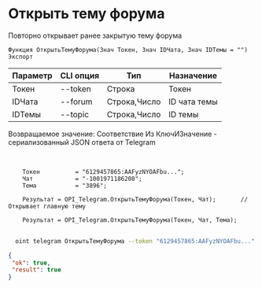﻿---
sidebar_position: 5
---

# Открыть тему форума
 Повторно открывает ранее закрытую тему форума



`Функция ОткрытьТемуФорума(Знач Токен, Знач IDЧата, Знач IDТемы = "") Экспорт`

  | Параметр | CLI опция | Тип | Назначение |
  |-|-|-|-|
  | Токен | --token | Строка | Токен |
  | IDЧата | --forum | Строка,Число | ID чата темы |
  | IDТемы | --topic | Строка,Число | ID темы |

  
  Возвращаемое значение:   Соответствие Из КлючИЗначение - сериализованный JSON ответа от Telegram

<br/>




```bsl title="Пример кода"
    Токен          = "6129457865:AAFyzNYOAFbu...";
    Чат            = "-1001971186208";
    Тема           = "3896";

    Результат = OPI_Telegram.ОткрытьТемуФорума(Токен, Чат);       // Открывает главную тему

    Результат = OPI_Telegram.ОткрытьТемуФорума(Токен, Чат, Тема);
```



```sh title="Пример команды CLI"
    
  oint telegram ОткрытьТемуФорума --token "6129457865:AAFyzNYOAFbu..." --forum %forum% --topic %topic%

```

```json title="Результат"
{
 "ok": true,
 "result": true
}
```
